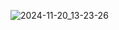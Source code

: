![2024-11-20_13-23-26](https://github.com/user-attachments/assets/d05a122a-ae50-49da-b60f-01260e9dd4b3)

